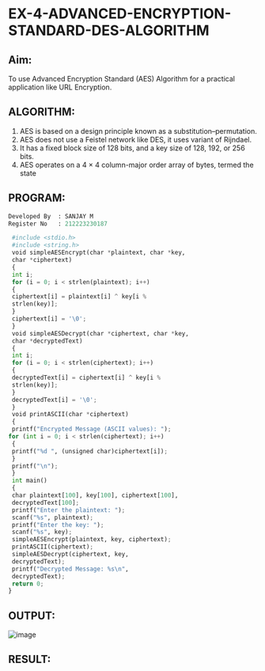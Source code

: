 # EX-4-ADVANCED-ENCRYPTION-STANDARD-DES-ALGORITHM

## Aim:
  To use Advanced Encryption Standard (AES) Algorithm for a practical application like URL Encryption.

## ALGORITHM: 
  1. AES is based on a design principle known as a substitution–permutation. 
  2. AES does not use a Feistel network like DES, it uses variant of Rijndael. 
  3. It has a fixed block size of 128 bits, and a key size of 128, 192, or 256 bits. 
  4. AES operates on a 4 × 4 column-major order array of bytes, termed the state

## PROGRAM: 
```PYTHON
Developed By  : SANJAY M
Register No   : 212223230187
```

```python
 #include <stdio.h>
 #include <string.h>
 void simpleAESEncrypt(char *plaintext, char *key,
 char *ciphertext)
 {
 int i;
 for (i = 0; i < strlen(plaintext); i++)
 {
 ciphertext[i] = plaintext[i] ^ key[i %
 strlen(key)];
 }
 ciphertext[i] = '\0';
 }
 void simpleAESDecrypt(char *ciphertext, char *key,
 char *decryptedText)
 {
 int i;
 for (i = 0; i < strlen(ciphertext); i++)
 {
 decryptedText[i] = ciphertext[i] ^ key[i %
 strlen(key)];
 }
 decryptedText[i] = '\0';
 }
 void printASCII(char *ciphertext)
 {
 printf("Encrypted Message (ASCII values): ");
for (int i = 0; i < strlen(ciphertext); i++)
 {
 printf("%d ", (unsigned char)ciphertext[i]);
 }
 printf("\n");
 }
 int main()
 {
 char plaintext[100], key[100], ciphertext[100],
 decryptedText[100];
 printf("Enter the plaintext: ");
 scanf("%s", plaintext);
 printf("Enter the key: ");
 scanf("%s", key);
 simpleAESEncrypt(plaintext, key, ciphertext);
 printASCII(ciphertext);
 simpleAESDecrypt(ciphertext, key,
 decryptedText);
 printf("Decrypted Message: %s\n",
 decryptedText);
 return 0;
}
```

## OUTPUT:
![image](https://github.com/user-attachments/assets/bc1a85d3-ec8c-4507-814d-8f738253a6f5)

## RESULT: 
